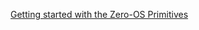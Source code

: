 [Getting started with the Zero-OS Primitives](https://docs.greenitglobe.com/gig/prod_roadmap_3x/raw/branch/master/meetings/getting_started_with_zos_primitives.md ':include :type=markdown')